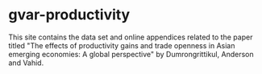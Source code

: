 # gvar-productivity
This site contains the data set and online appendices related to the paper titled "The effects of productivity gains and trade openness in Asian emerging economies: A global perspective" by Dumrongrittikul, Anderson and Vahid.
